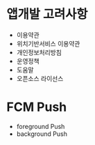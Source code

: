 # 앱개발 고려사항

 - 이용약관
 - 위치기반서비스 이용약관
 - 개인정보처리방침
 - 운영정책
 - 도움말
 - 오픈소스 라이선스
 
 
# FCM Push
 - foreground Push
 - background Push
